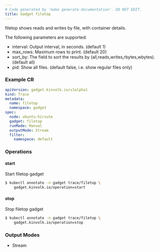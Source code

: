 ```yaml
---
# Code generated by 'make generate-documentation'. DO NOT EDIT.
title: Gadget filetop
---
```


filetop shows reads and writes by file, with container details.

The following parameters are supported:
 - interval: Output interval, in seconds. (default 1)
 - max_rows: Maximum rows to print. (default 20)
 - sort_by: The field to sort the results by (all,reads,writes,rbytes,wbytes). (default all)
 - pid: Show all files. (default false, i.e. show regular files only)

### Example CR

```yaml
apiVersion: gadget.kinvolk.io/v1alpha1
kind: Trace
metadata:
  name: filetop
  namespace: gadget
spec:
  node: ubuntu-hirsute
  gadget: filetop
  runMode: Manual
  outputMode: Stream
  filter:
    namespace: default
```

### Operations


#### start

Start filetop gadget

```bash
$ kubectl annotate -n gadget trace/filetop \
    gadget.kinvolk.io/operation=start
```
#### stop

Stop filetop gadget

```bash
$ kubectl annotate -n gadget trace/filetop \
    gadget.kinvolk.io/operation=stop
```

### Output Modes

* Stream
